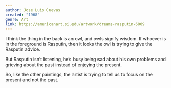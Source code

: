 ```yaml
---
author: Jose Luis Cuevas
created: "1968"
genre: Art
link: https://americanart.si.edu/artwork/dreams-rasputin-6009
---
```

I think the thing in the back is an owl, and owls signify wisdom. If whoever is in the foreground is Rasputin, then it looks the owl is trying to give the Rasputin advice.

But Rasputin isn’t listening, he’s busy being sad about his own problems and grieving about the past instead of enjoying the present.

So, like the other paintings, the artist is trying to tell us to focus on the present and not the past.